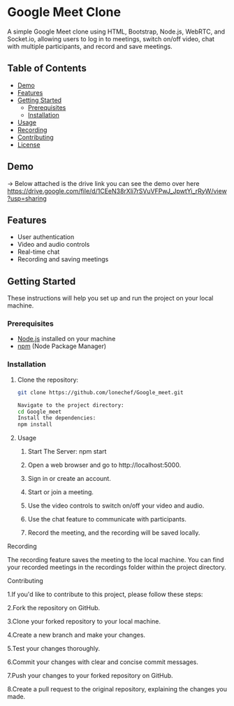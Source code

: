 # Google Meet Clone

A simple Google Meet clone using HTML, Bootstrap, Node.js, WebRTC, and Socket.io, allowing users to log in to meetings, switch on/off video, chat with multiple participants, and record and save meetings.

## Table of Contents

- [Demo](#demo)
- [Features](#features)
- [Getting Started](#getting-started)
  - [Prerequisites](#prerequisites)
  - [Installation](#installation)
- [Usage](#usage)
- [Recording](#recording)
- [Contributing](#contributing)
- [License](#license)

## Demo
-> Below attached is the drive link you can see the demo over here
https://drive.google.com/file/d/1CEeN38rXli7rSVuVFPwJ_JpwtYi_rRyW/view?usp=sharing

## Features

- User authentication
- Video and audio controls
- Real-time chat
- Recording and saving meetings

## Getting Started

These instructions will help you set up and run the project on your local machine.

### Prerequisites

- [Node.js](https://nodejs.org/) installed on your machine
- [npm](https://www.npmjs.com/) (Node Package Manager)

### Installation

1. Clone the repository:

   ```bash
   git clone https://github.com/lonechef/Google_meet.git

   Navigate to the project directory:
   cd Google_meet
   Install the dependencies:
   npm install
2. Usage
   1. Start The Server:
   npm start
   2. Open a web browser and go to http://localhost:5000.

   3. Sign in or create an account.

   4. Start or join a meeting.

   5. Use the video controls to switch on/off your video and audio.
   
   6. Use the chat feature to communicate with participants.

   7. Record the meeting, and the recording will be saved locally.

Recording

The recording feature saves the meeting to the local machine. You can find your recorded meetings in the recordings folder within the project directory.

Contributing

1.If you'd like to contribute to this project, please follow these steps:

2.Fork the repository on GitHub.

3.Clone your forked repository to your local machine.

4.Create a new branch and make your changes.

5.Test your changes thoroughly.

6.Commit your changes with clear and concise commit messages.

7.Push your changes to your forked repository on GitHub.

8.Create a pull request to the original repository, explaining the changes you made.


   
